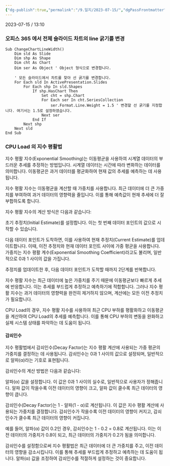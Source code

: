 ```yaml
---
{"dg-publish":true,"permalink":"/9.일지/2023-07-15/","dgPassFrontmatter":true}
---
```




2023-07-15 / 13:10 


### 오피스 365 에서 전체 슬라이드 차트의 line 굵기를 변경 

```
Sub ChangeChartLineWidth()
    Dim sld As Slide
    Dim shp As Shape
    Dim cht As Chart
    Dim ser As Object ' Object 형식으로 변경합니다.

    ' 모든 슬라이드에서 차트를 찾아 선 굵기를 변경합니다.
    For Each sld In ActivePresentation.Slides
        For Each shp In sld.Shapes
            If shp.HasChart Then
                Set cht = shp.Chart
                For Each ser In cht.SeriesCollection
                    ser.Format.Line.Weight = 1.5 ' 변경할 선 굵기를 지정합니다. 여기서는 1.5로 설정하였습니다.
                Next ser
            End If
        Next shp
    Next sld
End Sub
```

### CPU Load 의 지수 평활법

지수 평활 지수(Exponential Smoothing)는 이동평균을 사용하여 시계열 데이터의 부드러운 추세를 추정하는 방법입니다. 시계열 데이터는 시간에 따라 변화하는 데이터를 의미합니다. 이동평균은 과거 데이터를 평균화하여 현재 값의 추세를 예측하는 데 사용됩니다.

지수 평활 지수는 이동평균을 계산할 때 가중치를 사용합니다. 최근 데이터에 더 큰 가중치를 부여하여 과거 데이터의 영향력을 줄입니다. 이를 통해 예측값이 현재 추세에 더 잘 부합하도록 합니다.

지수 평활 지수의 계산 방식은 다음과 같습니다:

초기 추정치(Initial Estimate)를 설정합니다. 이는 첫 번째 데이터 포인트의 값으로 시작할 수 있습니다.

다음 데이터 포인트가 도착하면, 이를 사용하여 현재 추정치(Current Estimate)를 업데이트합니다. 이때, 이전 추정치와 현재 데이터 포인트 사이에 가중 평균을 사용합니다. 가중치는 지수 평활 계수(Exponential Smoothing Coefficient)라고도 불리며, 일반적으로 0과 1 사이의 값을 가집니다.

추정치를 업데이트한 후, 다음 데이터 포인트가 도착할 때까지 2단계를 반복합니다.

지수 평활 지수는 최근 데이터에 높은 가중치를 주기 때문에 이동평균보다 빠르게 추세에 반응합니다. 이는 추세를 부드럽게 추정하고 예측하기에 적합합니다. 그러나 지수 평활 지수는 과거 데이터의 영향력을 완전히 제거하지 않으며, 계산에는 모든 이전 추정치가 필요합니다.

CPU Load의 경우, 지수 평활 지수를 사용하여 최근 CPU 부하를 평활화하고 이동평균을 계산하여 CPU Load의 추세를 예측합니다. 이를 통해 CPU 부하의 변동을 완화하고 실제 시스템 상태를 파악하는 데 도움이 됩니다.

#### 감쇠인수

지수 평활법에서 감쇠인수(Decay Factor)는 지수 평활 계산에 사용되는 가중 평균의 가중치를 결정하는 데 사용됩니다. 감쇠인수는 0과 1 사이의 값으로 설정되며, 일반적으로 알파(α)라는 기호로 표현됩니다.

감쇠인수의 계산 방법은 다음과 같습니다:

알파(α) 값을 설정합니다. 이 값은 0과 1 사이의 실수로, 일반적으로 사용자가 정해줍니다. 알파 값이 작을수록 이전 데이터의 영향이 크고, 알파 값이 클수록 최근 데이터의 영향이 큽니다.

감쇠인수(Decay Factor)는 1 - 알파(1 - α)로 계산됩니다. 이 값은 지수 평활 계산에 사용되는 가중치를 결정합니다. 감쇠인수가 작을수록 이전 데이터의 영향이 커지고, 감쇠인수가 클수록 최근 데이터의 영향이 커집니다.

예를 들어, 알파(α) 값이 0.2인 경우, 감쇠인수는 1 - 0.2 = 0.8로 계산됩니다. 이는 이전 데이터의 가중치가 0.8이 되고, 최근 데이터의 가중치가 0.2가 됨을 의미합니다.

감쇠인수를 설정함으로써 지수 평활법은 최근 데이터에 더 큰 가중치를 주고, 이전 데이터의 영향을 감소시킵니다. 이를 통해 추세를 부드럽게 추정하고 예측하는 데 도움이 됩니다. 알파(α) 값을 조정하여 감쇠인수를 적절하게 설정하는 것이 중요합니다.